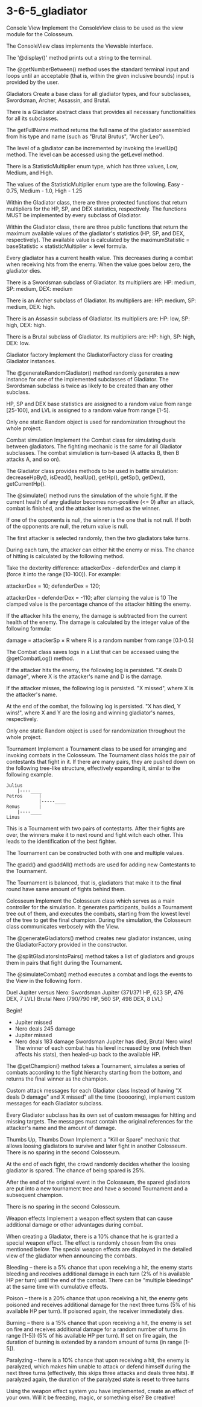# 3-6-5_gladiator

Console View
Implement the ConsoleView class to be used as the view module for the Colosseum.

The ConsoleView class implements the Viewable interface.

The '@display()' method prints out a string to the terminal.

The @getNumberBetween() method uses the standard terminal input and loops until an acceptable (that is, within the given inclusive bounds) input is provided by the user.


Gladiators
Create a base class for all gladiator types, and four subclasses, Swordsman, Archer, Assassin, and Brutal.

There is a Gladiator abstract class that provides all necessary functionalities for all its subclasses.

The getFullName method returns the full name of the gladiator assembled from his type and name (such as "Brutal Brutus", "Archer Leo").

The level of a gladiator can be incremented by invoking the levelUp() method. The level can be accessed using the getLevel method.

There is a StatisticMultiplier enum type, which has three values, Low, Medium, and High.

The values of the StatisticMultiplier enum type are the following. Easy - 0.75, Medium - 1.0, High - 1.25

Within the Gladiator class, there are three protected functions that return multipliers for the HP, SP, and DEX statistics, respectively. The functions MUST be implemented by every subclass of Gladiator.

Within the Gladiator class, there are three public functions that return the maximum available values of the gladiator's statistics (HP, SP, and DEX, respectively). The available value is calculated by the maximumStatistic = baseStatistic × statisticMultiplier × level formula.

Every gladiator has a current health value. This decreases during a combat when receiving hits from the enemy. When the value goes below zero, the gladiator dies.

There is a Swordsman subclass of Gladiator. Its multipliers are: HP: medium, SP: medium, DEX: medium

There is an Archer subclass of Gladiator. Its multipliers are: HP: medium, SP: medium, DEX: high.

There is an Assassin subclass of Gladiator. Its multipliers are: HP: low, SP: high, DEX: high.

There is a Brutal subclass of Gladiator. Its multipliers are: HP: high, SP: high, DEX: low.


Gladiator factory
Implement the GladiatorFactory class for creating Gladiator instances.

The @generateRandomGladiator() method randomly generates a new instance for one of the implemented subclasses of Gladiator. The Swordsman subclass is twice as likely to be created than any other subclass.

HP, SP and DEX base statistics are assigned to a random value from range [25-100], and LVL is assigned to a random value from range [1-5].

Only one static Random object is used for randomization throughout the whole project.

Combat simulation
Implement the Combat class for simulating duels between gladiators. The fighting mechanic is the same for all Gladiator subclasses. The combat simulation is turn-based (A attacks B, then B attacks A, and so on).

The Gladiator class provides methods to be used in battle simulation: decreaseHpBy(), isDead(), healUp(), getHp(), getSp(), getDex(), getCurrentHp().

The @simulate() method runs the simulation of the whole fight. If the current health of any gladiator becomes non-positive (<= 0) after an attack, combat is finished, and the attacker is returned as the winner.

If one of the opponents is null, the winner is the one that is not null. If both of the opponents are null, the return value is null.

The first attacker is selected randomly, then the two gladiators take turns.

During each turn, the attacker can either hit the enemy or miss. The chance of hitting is calculated by the following method.

Take the dexterity difference: attackerDex - defenderDex and clamp it (force it into the range [10-100]). For example:

attackerDex = 10;
defenderDex = 120;

attackerDex - defenderDex = -110;
after clamping the value is 10
The clamped value is the percentage chance of the attacker hitting the enemy.

If the attacker hits the enemy, the damage is subtracted from the current health of the enemy. The damage is calculated by the integer value of the following formula:

damage = attackerSp × R
where R is a random number from range [0.1-0.5]

The Combat class saves logs in a List that can be accessed using the @getCombatLog() method.

If the attacker hits the enemy, the following log is persisted. "X deals D damage", where X is the attacker's name and D is the damage.

If the attacker misses, the following log is persisted. "X missed", where X is the attacker's name.

At the end of the combat, the following log is persisted. "X has died, Y wins!", where X and Y are the losing and winning gladiator's names, respectively.

Only one static Random object is used for randomization throughout the whole project.


Tournament
Implement a Tournament class to be used for arranging and invoking combats in the Colosseum. The Tournament class holds the pair of contestants that fight in it. If there are many pairs, they are pushed down on the following tree-like structure, effectively expanding it, similar to the following example.

    Julius
        |----____
    Petros      |
                |-----____
    Remus       |
        |----____
    Linus
This is a Tournament with two pairs of contestants. After their fights are over, the winners make it to next round and fight witch each other. This leads to the identification of the best fighter.

The Tournament can be constructed both with one and multiple values.

The @add() and @addAll() methods are used for adding new Contestants to the Tournament.

The Tournament is balanced, that is, gladiators that make it to the final round have same amount of fights behind them.



Colosseum
Implement the Colosseum class which serves as a main controller for the simulation. It generates participants, builds a Tournament tree out of them, and executes the combats, starting from the lowest level of the tree to get the final champion. During the simulation, the Colosseum class communicates verbosely with the View.

The @generateGladiators() method creates new gladiator instances, using the GladiatorFactory provided in the constructor.

The @splitGladiatorsIntoPairs() method takes a list of gladiators and groups them in pairs that fight during the Tournament.

The @simulateCombat() method executes a combat and logs the events to the View in the following form.

Duel Jupiter versus Nero:
Swordsman Jupiter (371/371 HP, 623 SP, 476 DEX, 7 LVL)
Brutal Nero (790/790 HP, 560 SP, 498 DEX, 8 LVL)

Begin!
- Jupiter missed
- Nero deals 245 damage
- Jupiter missed
- Nero deals 183 damage
  Swordsman Jupiter has died, Brutal Nero wins!
  The winner of each combat has his level increased by one (which then affects his stats), then healed-up back to the available HP.

The @getChampion() method takes a Tournament, simulates a series of combats according to the fight hierarchy starting from the bottom, and returns the final winner as the champion.


Custom attack messages for each Gladiator class
Instead of having "X deals D damage" and X missed" all the time (booooring), implement custom messages for each Gladiator subclass.

Every Gladiator subclass has its own set of custom messages for hitting and missing targets. The messages must contain the original references for the attacker's name and the amount of damage.


Thumbs Up, Thumbs Down
Implement a "Kill or Spare" mechanic that allows loosing gladiators to survive and later fight in another Colosseum. There is no sparing in the second Colosseum.

At the end of each fight, the crowd randomly decides whether the loosing gladiator is spared. The chance of being spared is 25%.

After the end of the original event in the Colosseum, the spared gladiators are put into a new tournament tree and have a second Tournament and a subsequent champion.

There is no sparing in the second Colosseum.

Weapon effects
Implement a weapon effect system that can cause additional damage or other advantages during combat.

When creating a Gladiator, there is a 10% chance that he is granted a special weapon effect. The effect is randomly chosen from the ones mentioned below. The special weapon effects are displayed in the detailed view of the gladiator when announcing the combats.

Bleeding – there is a 5% chance that upon receiving a hit, the enemy starts bleeding and receives additional damage in each turn (2% of his available HP per turn) until the end of the combat. There can be "multiple bleedings" at the same time with cumulative effects.

Poison – there is a 20% chance that upon receiving a hit, the enemy gets poisoned and receives additional damage for the next three turns (5% of his available HP per turn). If poisoned again, the receiver immediately dies.

Burning – there is a 15% chance that upon receiving a hit, the enemy is set on fire and receives additional damage for a random number of turns (in range [1-5]) (5% of his available HP per turn). If set on fire again, the duration of burning is extended by a random amount of turns (in range [1-5]).

Paralyzing – there is a 10% chance that upon receiving a hit, the enemy is paralyzed, which makes him unable to attack or defend himself during the next three turns (effectively, this skips three attacks and deals three hits). If paralyzed again, the duration of the paralyzed state is reset to three turns

Using the weapon effect system you have implemented, create an effect of your own. Will it be freezing, magic, or something else? Be creative!